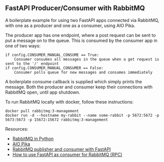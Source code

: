 ## FastAPI Producer/Consumer with RabbitMQ
A boilerplate example for using two FastAPI apps connected via RabbitMQ, with one as a producer and one as a consumer, using AIO Pika.

The producer app has one endpoint, where a post request can be sent to put a message on to the queue. This is consumed by the consumer app in one of two ways:
```
if config.CONSUMER_MANUAL_CONSUME == True:
    Consumer consumes all messages in the queue when a get request is sent to the '/' endpoint
if config.CONSUMER_MANUAL_CONSUMER == False:
    Consumer polls queue for new messages and consumes immediately
```
A boilerplate consume callback is supplied which simply prints the message. Both the producer and consumer keep their connections with RabbitMQ open, until app shutdown.

To run RabbitMQ locally with docker, follow these instructions:
```
docker pull rabbitmq:3-management
docker run -d --hostname my-rabbit --name some-rabbit -p 5672:5672 -p 5673:5673 -p 15672:15672 rabbitmq:3-management
```

Resources:
- [RabbitMQ in Python](https://www.rabbitmq.com/tutorials/tutorial-one-python.html)
- [AIO Pika](https://aio-pika.readthedocs.io/en/latest/)
- [RabbitMQ publisher and consumer with FastAPI](https://itracer.medium.com/rabbitmq-publisher-and-consumer-with-fastapi-175fe87aefe1)
- [How to use FastAPI as consumer for RabbitMQ (RPC)](https://stackoverflow.com/questions/65586853/how-to-use-fastapi-as-consumer-for-rabbitmq-rpc)